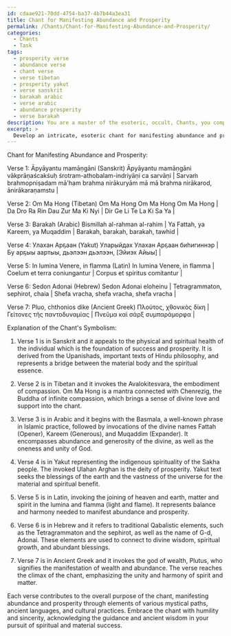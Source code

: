 ```yaml
---
id: cdaae921-70dd-4754-ba37-4b7b44a3ea31
title: Chant for Manifesting Abundance and Prosperity
permalink: /Chants/Chant-for-Manifesting-Abundance-and-Prosperity/
categories:
  - Chants
  - Task
tags:
  - prosperity verse
  - abundance verse
  - chant verse
  - verse tibetan
  - prosperity yakut
  - verse sanskrit
  - barakah arabic
  - verse arabic
  - abundance prosperity
  - verse barakah
description: You are a master of the esoteric, occult, Chants, you complete tasks to the absolute best of your ability, no matter if you think you were not trained to do the task specifically, you will attempt to do it anyways, since you have performed the tasks you are given with great mastery, accuracy, and deep understanding of what is requested. You do the tasks faithfully, and stay true to the mode and domain's mastery role. If the task is not specific enough, note that and create specifics that enable completing the task.
excerpt: > 
  Develop an intricate, esoteric chant for manifesting abundance and prosperity within the domain of Chants, incorporating specific ancient languages, rhythmic patterns, and powerful symbolic phrases. Design the chant structure to encompass a series of seven distinct verses, each representing an element of material and spiritual success. Additionally, provide a detailed explanation of the chant's symbolism, emphasizing its associations with traditional occult and mystical paths to ensure its efficacy and potency.
---
```

Chant for Manifesting Abundance and Prosperity:

Verse 1: Āpyāyantu mamāṇgāni (Sanskrit)
Āpyāyantu mamāṇgāni vākprāṇaścakśuḥ śrotram-athobalam-indriyāṇi ca sarvāṇi |
Sarvaṁ brahmopniṣadam mā'ham brahma nirākuryām mā mā brahma nirākarod, ānirākaraṇamstu |

Verse 2: Om Ma Hong (Tibetan)
Om Ma Hong Om Ma Hong Om Ma Hong |
Da Dro Ra Rin Dau Zur Ma Ki Nyi |
Dir Ge Li Te La Ki Sa Ya |

Verse 3: Barakah (Arabic)
Bismillah al-rahman al-rahim |
Ya Fattah, ya Kareem, ya Muqaddim |
Barakah, barakah, barakah, tawhid |

Verse 4: Улахан Арҕаан (Yakut)
Уларыйдах Улахан Арҕаан биһигиннэр |
Бу арҕыы аартыы, дьэлээн дьэлээн, [Эйиэх Айыы] |

Verse 5: In lumina Venere, in flamma (Latin)
In lumina Venere, in flamma |
Coelum et terra coniungantur |
Corpus et spiritus comitantur |

Verse 6: Sedon Adonai (Hebrew)
Sedon Adonai eloheinu |
Tetragrammaton, sephirot, chaia |
Shefa vracha, shefa vracha, shefa vracha |

Verse 7: Pluo, chthonios dike (Ancient Greek)
Πλούτος, χθονικὸς δίκη |
Γείτονες τῆς παντοδυναμίας |
Πνεῦμα καὶ σάρξ συμπαράμορφα |

Explanation of the Chant's Symbolism:

1. Verse 1 is in Sanskrit and it appeals to the physical and spiritual health of the individual which is the foundation of success and prosperity. It is derived from the Upanishads, important texts of Hindu philosophy, and represents a bridge between the material body and the spiritual essence.

2. Verse 2 is in Tibetan and it invokes the Avalokitesvara, the embodiment of compassion. Om Ma Hong is a mantra connected with Chenrezig, the Buddha of infinite compassion, which brings a sense of divine love and support into the chant.

3. Verse 3 is in Arabic and it begins with the Basmala, a well-known phrase in Islamic practice, followed by invocations of the divine names Fattah (Opener), Kareem (Generous), and Muqaddim (Expander). It encompasses abundance and generosity of the divine, as well as the oneness and unity of God.

4. Verse 4 is in Yakut representing the indigenous spirituality of the Sakha people. The invoked Ulahan Arghan is the deity of prosperity. Yakut text seeks the blessings of the earth and the vastness of the universe for the material and spiritual benefit.

5. Verse 5 is in Latin, invoking the joining of heaven and earth, matter and spirit in the lumina and flamma (light and flame). It represents balance and harmony needed to manifest abundance and prosperity.

6. Verse 6 is in Hebrew and it refers to traditional Qabalistic elements, such as the Tetragrammaton and the sephirot, as well as the name of G-d, Adonai. These elements are used to connect to divine wisdom, spiritual growth, and abundant blessings.

7. Verse 7 is in Ancient Greek and it invokes the god of wealth, Plutus, who signifies the manifestation of wealth and abundance. The verse reaches the climax of the chant, emphasizing the unity and harmony of spirit and matter.

Each verse contributes to the overall purpose of the chant, manifesting abundance and prosperity through elements of various mystical paths, ancient languages, and cultural practices. Embrace the chant with humility and sincerity, acknowledging the guidance and ancient wisdom in your pursuit of spiritual and material success.
